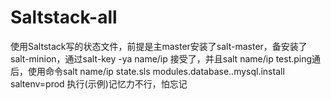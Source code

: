 # Saltstack-all
使用Saltstack写的状态文件，前提是主master安装了salt-master，备安装了salt-minion，通过salt-key -ya name/ip 接受了，并且salt name/ip test.ping通后，使用命令salt name/ip state.sls modules.database..mysql.install saltenv=prod 执行(示例)记忆力不行，怕忘记
